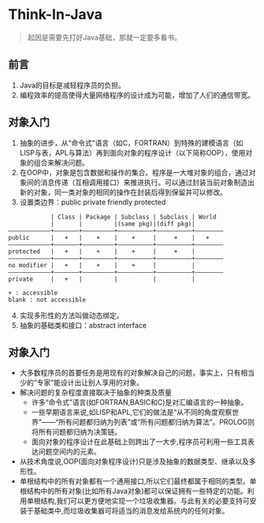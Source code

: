 # Think-In-Java
> 起因是需要先打好Java基础，那就一定要多看书。

## 前言
1. Java的目标是减轻程序员的负担。
2. 编程效率的提高使得大量网络程序的设计成为可能，增加了人们的通信带宽。

## 对象入门

1. 抽象的进步，从“命令式”语言（如C，FORTRAN）到特殊的建模语言（如LISP与表，APL与算法）再到面向对象的程序设计（以下简称OOP），使用对象的组合来解决问题。
2. 在OOP中，对象是包含数据和操作的集合。程序是一大堆对象的组合，通过对象间的消息传递（互相调用接口）来推进执行。可以通过封装当前对象制造出新的对象，同一类对象的相同的操作在封装后得到保留并可以修改。
3. 设置类边界：public private friendly protected
```
            | Class | Package | Subclass | Subclass | World
            |       |         |(same pkg)|(diff pkg)| 
————————————+———————+—————————+——————————+——————————+————————
public      |   +   |    +    |    +     |     +    |   +     
————————————+———————+—————————+——————————+——————————+————————
protected   |   +   |    +    |    +     |     +    |         
————————————+———————+—————————+——————————+——————————+————————
no modifier |   +   |    +    |    +     |          |    
————————————+———————+—————————+——————————+——————————+————————
private     |   +   |         |          |          |    

+ : accessible
blank : not accessible
```
4. 实现多形性的方法叫做动态绑定。
5. 抽象的基础类和接口：abstract interface


## 对象入门

+ 大多数程序员的首要任务是用现有的对象解决自己的问题，事实上，只有相当少的“专家”能设计出让别人享用的对象。
+ 解决问题的复杂程度直接取决于抽象的种类及质量
  + 许多“命令式”语言(如FORTRAN,BASIC和C)是对汇编语言的一种抽象。
  + 一些早期语言来说,如LISP和APL,它们的做法是“从不同的角度观察世界”——“所有问题都归纳为列表”或“所有问题都归纳为算法”。PROLOG则将所有问题都归纳为决策链。
  + 面向对象的程序设计在此基础上则跨出了一大步,程序员可利用一些工具表达问题空间内的元素。
+ 从技术角度说,OOP(面向对象程序设计)只是涉及抽象的数据类型、继承以及多形性。
+ 单根结构中的所有对象都有一个通用接口,所以它们最终都属于相同的类型。单根结构中的所有对象(比如所有Java对象)都可以保证拥有一些特定的功能。利用单根结构,我们可以更方便地实现一个垃圾收集器。与此有关的必要支持可安装于基础类中,而垃圾收集器可将适当的消息发给系统内的任何对象。

